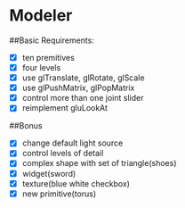 Modeler
=============


##Basic Requirements:
- [x] ten premitives
- [x] four levels
- [x] use glTranslate, glRotate, glScale
- [x] use glPushMatrix, glPopMatrix
- [x] control more than one joint slider
- [x] reimplement gluLookAt

##Bonus
- [x] change default light source
- [x] control levels of detail
- [x] complex shape with set of triangle(shoes)
- [x] widget(sword)
- [x] texture(blue white checkbox)
- [x] new primitive(torus)
